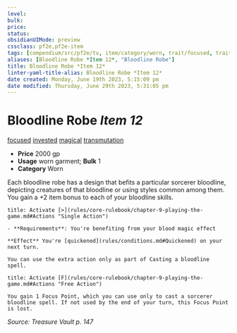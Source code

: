 ```yaml
---
level:
bulk:
price:
status:
obsidianUIMode: preview
cssclass: pf2e,pf2e-item
tags: [compendium/src/pf2e/tv, item/category/worn, trait/focused, trait/invested, trait/magical, trait/transmutation]
aliases: [Bloodline Robe *Item 12*, "Bloodline Robe"]
title: Bloodline Robe *Item 12*
linter-yaml-title-alias: Bloodline Robe *Item 12*
date created: Monday, June 19th 2023, 5:15:09 pm
date modified: Thursday, June 29th 2023, 5:31:05 pm
---
```


# Bloodline Robe *Item 12*

[focused](rules/traits/focused.md) [invested](rules/traits/invested.md) [magical](rules/traits/magical.md) [transmutation](rules/traits/transmutation.md)  

- **Price** 2000 gp
- **Usage** worn garment; **Bulk** 1
- **Category** Worn

Each bloodline robe has a design that befits a particular sorcerer bloodline, depicting creatures of that bloodline or using styles common among them. You gain a +2 item bonus to each of your bloodline skills.

```ad-embed-ability
title: Activate [>](rules/core-rulebook/chapter-9-playing-the-game.md#Actions "Single Action")

- **Requirements**: You're benefiting from your blood magic effect

**Effect** You're [quickened](rules/conditions.md#Quickened) on your next turn.

You can use the extra action only as part of Casting a bloodline spell.
```

```ad-embed-ability
title: Activate [F](rules/core-rulebook/chapter-9-playing-the-game.md#Actions "Free Action")

You gain 1 Focus Point, which you can use only to cast a sorcerer bloodline spell. If not used by the end of your turn, this Focus Point is lost.
```

*Source: Treasure Vault p. 147*
